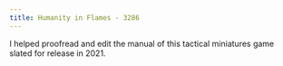 ```yaml
---
title: Humanity in Flames - 3286
---
```


I helped proofread and edit the manual of this tactical miniatures game slated for release in 2021.
